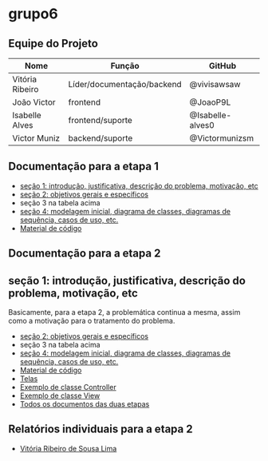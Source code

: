 # grupo6
## Equipe do Projeto

| Nome            | Função              | GitHub               |
|---------------- |---------------------|----------------------|
| Vitória Ribeiro | Líder/documentação/backend  | @vivisawsaw|
| João Victor     | frontend                    | @JoaoP9L   |
| Isabelle Alves  | frontend/suporte            | @Isabelle-alves0|
| Victor Muniz    | backend/suporte             | @Victormunizsm|


## Documentação para a etapa 1

- [seção 1: introdução, justificativa, descrição do problema, motivação, etc](docs/secao1etapa1.md)
- [seção 2: objetivos gerais e específicos](docs/seção2etapa1.md)
- seção 3 na tabela acima
- [seção 4: modelagem inicial, diagrama de classes, diagramas de sequência, casos de uso, etc.](docs/secao4etapa1.md)
- [Material de código](docs/materialdecódigo.md)

## Documentação para a etapa 2

## seção 1: introdução, justificativa, descrição do problema, motivação, etc

Basicamente, para a etapa 2, a problemática continua a mesma, assim como a motivação para o tratamento do problema.

- [seção 2: objetivos gerais e específicos](docs/secao2etapa2.md)
- seção 3 na tabela acima
- [seção 4: modelagem inicial, diagrama de classes, diagramas de sequência, casos de uso, etc.](docs/secao4etapa2.md)
- [Material de código](docs/materialdecódigo2.md)
- [Telas](docs/TelasFxml)
- [Exemplo de classe Controller](docs/CódigoDenunciaController.md)
- [Exemplo de classe View](docs/CódigoDenunciaView.md)
- [Todos os documentos das duas etapas](https://github.com/poo-ec-2025-1/grupo6/tree/main/docs)

## Relatórios individuais para a etapa 2 

- [Vitória Ribeiro de Sousa Lima](docs/relatorioVitoria.md)

